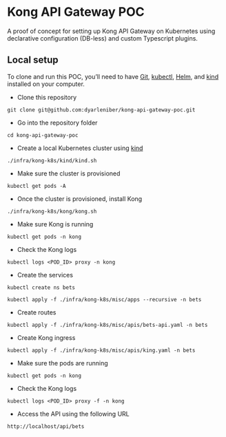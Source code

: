# Kong API Gateway POC

A proof of concept for setting up Kong API Gateway on Kubernetes using declarative configuration (DB-less) and custom Typescript plugins.

## Local setup

To clone and run this POC, you’ll need to have [Git](https://git-scm.com), [kubectl](https://kubernetes.io/docs/tasks/tools/#kubectl), [Helm](https://helm.sh/), and [kind](https://kind.sigs.k8s.io) installed on your computer.

- Clone this repository
```shell
git clone git@github.com:dyarleniber/kong-api-gateway-poc.git
```

- Go into the repository folder
```shell
cd kong-api-gateway-poc
```

- Create a local Kubernetes cluster using [kind](https://kind.sigs.k8s.io)
```shell
./infra/kong-k8s/kind/kind.sh
```

- Make sure the cluster is provisioned
```shell
kubectl get pods -A
```

- Once the cluster is provisioned, install Kong
```shell
./infra/kong-k8s/kong/kong.sh
```

- Make sure Kong is running
```shell
kubectl get pods -n kong
```

- Check the Kong logs
```shell
kubectl logs <POD_ID> proxy -n kong
```

- Create the services
```shell
kubectl create ns bets
```
```shell
kubectl apply -f ./infra/kong-k8s/misc/apps --recursive -n bets
```

- Create routes
```shell
kubectl apply -f ./infra/kong-k8s/misc/apis/bets-api.yaml -n bets
```

- Create Kong ingress
```shell
kubectl apply -f ./infra/kong-k8s/misc/apis/king.yaml -n bets
```

- Make sure the pods are running
```shell
kubectl get pods -n kong
```

- Check the Kong logs
```shell
kubectl logs <POD_ID> proxy -f -n kong
```

- Access the API using the following URL
```shell
http://localhost/api/bets
```
